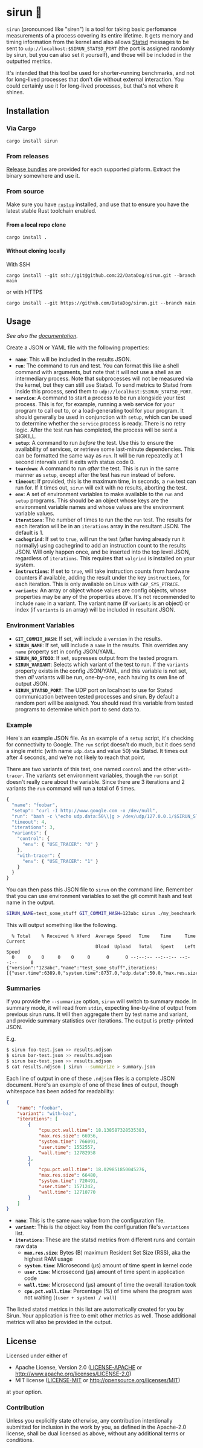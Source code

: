 # sirun 🚨

`sirun` (pronounced like "siren") is a tool for taking basic perfomance
measurements of a process covering its entire lifetime. It gets memory and
timing information from the kernel and also allows
[Statsd](https://github.com/statsd/statsd#usage) messages to be sent to
`udp://localhost:$SIRUN_STATSD_PORT` (the port is assigned randomly by sirun,
but you can also set it yourself), and those will be included in the outputted
metrics.

It's intended that this tool be used for shorter-running benchmarks, and not for
long-lived processes that don't die without external interaction. You could
certainly use it for long-lived processes, but that's not where it shines.

## Installation

### Via Cargo

`cargo install sirun`

### From releases

[Release bundles](https://github.com/DataDog/sirun/releases) are provided for
each supported plaform. Extract the binary somewhere and use it.

### From source

Make sure you have [`rustup`](https://rustup.rs/) installed, and use that to
ensure you have the latest stable Rust toolchain enabled.

#### From a local repo clone

`cargo install .`

#### Without cloning locally

With SSH

`cargo install --git ssh://git@github.com:22/DataDog/sirun.git --branch main`

or with HTTPS

`cargo install --git https://github.com/DataDog/sirun.git --branch main`

## Usage

_See also the [documentation](https://docs.rs/sirun/latest/)._

Create a JSON or YAML file with the following properties:

* **`name`**: This will be included in the results JSON.
* **`run`**: The command to run and test. You can format this like a shell
  command with arguments, but note that it will not use a shell as an
  intermediary process. Note that subprocesses will not be measured via the
  kernel, but they can still use Statsd. To send metrics to Statsd from inside
  this process, send them to `udp://localhost:$SIRUN_STATSD_PORT`.
* **`service`**: A command to start a process to be run alongside your test
  process. This is for, for example, running a web service for your program to
  call out to, or a load-generating tool for your program. It should generally
  be used in conjunction with `setup`, which can be used to determine whether
  the `service` process is ready. There is no retry logic. After the test run
  has completed, the process will be sent a SIGKILL.
* **`setup`**: A command to run _before_ the test. Use this to ensure the
  availability of services, or retrieve some last-minute dependencies. This can
  be formatted the same way as `run`. It will be run repeatedly at 1 second
  intervals until it exits with status code 0.
* **`teardown`**: A command to run _after_ the test. This is run in the same
  manner as `setup`, except after the test has run instead of before.
* **`timeout`**: If provided, this is the maximum time, in seconds, a `run` test
  can run for. If it times out, `sirun` will exit with no results, aborting the
  test.
* **`env`**: A set of environment variables to make available to the `run` and
  `setup` programs. This should be an object whose keys are the environment
  variable names and whose values are the environment variable values.
* **`iterations`**: The number of times to run the the `run` test. The results
  for each iteration will be in an `iterations` array in the resultant JSON. The
  default is 1.
* **`cachegrind`**: If set to `true`, will run the test (after having already
  run it normally) using cachegrind to add an instruction count to the results
  JSON. Will only happen once, and be inserted into the top level JSON,
  regardless of `iterations`. This requires that `valgrind` is installed on your
  system.
* **`instructions`**: If set to `true`, will take instruction counts from
  hardware counters if available, adding the result under the key
  `instructions`, for each iteration. This is only available on Linux with
  `CAP_SYS_PTRACE`.
* **`variants`**: An array or object whose values are config objects, whose
  properties may be any of the properties above. It's not recommended to include
  `name` in a variant. The variant name (if `variants` is an object) or index
  (if `variants` is an array) will be included in resultant JSON.

### Environment Variables

* **`GIT_COMMIT_HASH`**: If set, will include a `version` in the
  results.
* **`SIRUN_NAME`**: If set, will include a `name` in the results. This overrides
  any `name` property set in config JSON/YAML.
* **`SIRUN_NO_STDIO`**: If set, supresses output from the tested program.
* **`SIRUN_VARIANT`**: Selects which variant of the test to run. If the
  `variants` property exists in the config JSON/YAML, and this variable is not
  set, then _all_ variants will be run, one-by-one, each having its own line of
  output JSON.
* **`SIRUN_STATSD_PORT`**: The UDP port on localhost to use for Statsd
  communication between tested processes and sirun. By default a random port
  will be assigned. You should read this variable from tested programs to
  determine which port to send data to.

### Example

Here's an example JSON file. As an example of a `setup` script, it's checking for
connectivity to Google. The `run` script doesn't do much, but it does send a
single metric (with name `udp.data` and value 50) via Statsd. It times out after
4 seconds, and we're not likely to reach that point.

There are two variants of this test, one named `control` and the other `with-tracer`.
The variants set environment variables, though the `run` script doesn't really care
about the variable. Since there are 3 iterations and 2 variants the `run` command will
run a total of 6 times.

```js
{
  "name": "foobar",
  "setup": "curl -I http://www.google.com -o /dev/null",
  "run": "bash -c \"echo udp.data:50\\|g > /dev/udp/127.0.0.1/$SIRUN_STATSD_PORT\"",
  "timeout": 4,
  "iterations": 3,
  "variants": {
    "control": {
      "env": { "USE_TRACER": "0" }
    },
    "with-tracer": {
      "env": { "USE_TRACER": "1" }
    }
  }
}
```

You can then pass this JSON file to `sirun` on the command line. Remember that
you can use environment variables to set the git commit hash and test name in
the output.

```sh
SIRUN_NAME=test_some_stuff GIT_COMMIT_HASH=123abc sirun ./my_benchmark.json
```

This will output something like the following.

```
  % Total    % Received % Xferd  Average Speed   Time    Time     Time  Current
                                 Dload  Upload   Total   Spent    Left  Speed
  0     0    0     0    0     0      0      0 --:--:-- --:--:-- --:--:--     0
{"version":"123abc","name":"test_some_stuff",iterations:[{"user.time":6389.0,"system.time":8737.0,"udp.data":50.0,"max.res.size":2240512.0}]}
```

### Summaries

If you provide the `--summarize` option, `sirun` will switch to summary mode. In
summary mode, it will read from `stdin`, expecting line-by-line of output from
previous sirun runs. It will then aggregate them by test name and variant, and
provide summary statistics over iterations. The output is pretty-printed JSON.

E.g.

```bash
$ sirun foo-test.json >> results.ndjson
$ sirun bar-test.json >> results.ndjson
$ sirun baz-test.json >> results.ndjson
$ cat results.ndjson | sirun --summarize > summary.json
```

Each line of output in one of these `.ndjson` files is a complete JSON document.
Here's an example of one of these lines of output, though whitespace has been added for readability:

```json
{
    "name": "foobar",
    "variant": "with-baz",
    "iterations": [
        {
            "cpu.pct.wall.time": 18.138587328535383,
            "max.res.size": 66956,
            "system.time": 766091,
            "user.time": 1552557,
            "wall.time": 12782958
        },
        {
            "cpu.pct.wall.time": 18.029851850045276,
            "max.res.size": 66480,
            "system.time": 720491,
            "user.time": 1571242,
            "wall.time": 12710770
        }
    ]
}
```

- **`name`**: This is the same `name` value from the configuration file.
- **`variant`**: This is the object key from the configuration file's `variations` list.
- **`iterations`**: These are the statsd metrics from different runs and contain raw data
  - **`max.res.size`**: Bytes (B) maximum Resident Set Size (RSS), aka the highest RAM usage
  - **`system.time`**: Microsecond (μs) amount of time spent in kernel code
  - **`user.time`**: Microsecond (μs) amount of time spent in application code
  - **`wall.time`**: Microsecond (μs) amount of time the overall iteration took
  - **`cpu.pct.wall.time`**: Percentage (%) of time where the program was not waiting (`(user + system) / wall`)

The listed statsd metrics in this list are automatically created for you by Sirun.
Your application is free to emit other metrics as well.
Those additional metrics will also be provided in the output.

## License

Licensed under either of

 * Apache License, Version 2.0 ([LICENSE-APACHE](LICENSE-APACHE) or http://www.apache.org/licenses/LICENSE-2.0)
 * MIT license ([LICENSE-MIT](LICENSE-MIT) or http://opensource.org/licenses/MIT)

at your option.

### Contribution

Unless you explicitly state otherwise, any contribution intentionally submitted
for inclusion in the work by you, as defined in the Apache-2.0 license, shall be
dual licensed as above, without any additional terms or conditions.
